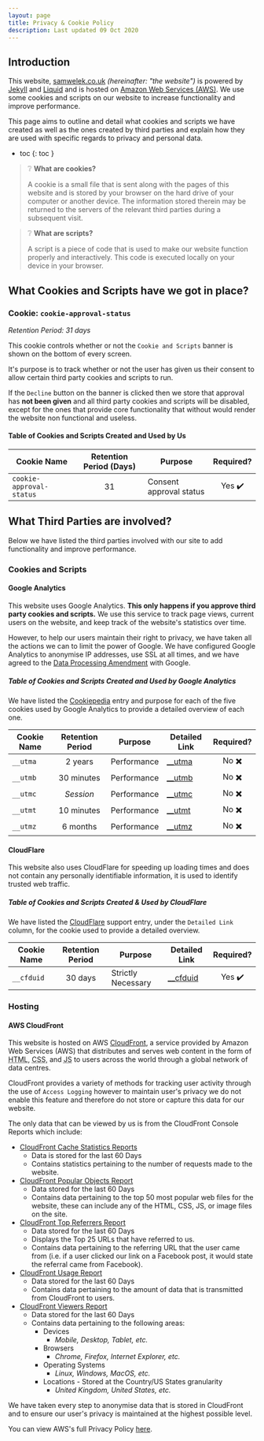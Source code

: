 ```yaml
---
layout: page
title: Privacy & Cookie Policy
description: Last updated 09 Oct 2020
---
```


## Introduction

This website, [samwelek.co.uk](https://samwelek.co.uk) *(hereinafter: "the website")* is powered by [Jekyll](https://jekyllrb.com/) and [Liquid](https://shopify.github.io/liquid/) and is hosted on [Amazon Web Services (AWS)](https://aws.amazon.com/). We use some cookies and scripts on our website to increase functionality and improve performance.

This page aims to outline and detail what cookies and scripts we have created as well as the ones created by third parties and explain how they are used with specific regards to privacy and personal data.

- toc
{: toc }

> :grey_question: <b>What are cookies?</b>
>
> A cookie is a small file that is sent along with the pages of this website and is stored by your browser on the hard drive of your computer or another device. The information stored therein may be returned to the servers of the relevant third parties during a subsequent visit.

> :grey_question: <b>What are scripts?</b>
>
> A script is a piece of code that is used to make our website function properly and interactively. This code is executed locally on your device in your browser. 

## What Cookies and Scripts have we got in place?

### Cookie: `cookie-approval-status`
*Retention Period: 31 days*

This cookie controls whether or not the `Cookie and Scripts` banner is shown on the bottom of every screen.

It's purpose is to track whether or not the user has given us their consent to allow certain third party cookies and scripts to run.

If the `Decline` button on the banner is clicked then we store that approval has **not been given** and all third party cookies and scripts will be disabled, except for the ones that provide core functionality that without would render the website non functional and useless.

#### Table of Cookies and Scripts Created and Used by Us

Cookie Name | Retention Period (Days) | Purpose | Required?
---|:---:|---|:---:
`cookie-approval-status` | 31 | Consent approval status | Yes :heavy_check_mark:

## What Third Parties are involved?

Below we have listed the third parties involved with our site to add functionality and improve performance.

### Cookies and Scripts

#### Google Analytics

This website uses Google Analytics. **This only happens if you approve third party cookies and scripts.** We use this service to track page views, current users on the website, and keep track of the website's statistics over time.

However, to help our users maintain their right to privacy, we have taken all the actions we can to limit the power of Google. We have configured Google Analytics to anonymise IP addresses, use SSL at all times, and we have agreed to the [Data Processing Amendment](https://privacy.google.com/businesses/processorterms/) with Google.

##### Table of Cookies and Scripts Created and Used by Google Analytics

We have listed the [Cookiepedia](https://cookiepedia.co.uk/) entry and purpose for each of the five cookies used by Google Analytics to provide a detailed overview of each one.

Cookie Name | Retention Period | Purpose | Detailed Link | Required?
---|:---:|---|---|:---:
`__utma` | 2 years | Performance | [__utma](https://cookiepedia.co.uk/cookies/__utma) | No :heavy_multiplication_x:
`__utmb` | 30 minutes | Performance | [__utmb](https://cookiepedia.co.uk/cookies/__utmb) | No :heavy_multiplication_x:
`__utmc` | *Session* | Performance | [__utmc](https://cookiepedia.co.uk/cookies/__utmc) | No :heavy_multiplication_x:
`__utmt` | 10 minutes | Performance | [__utmt](https://cookiepedia.co.uk/cookies/__utmt) | No :heavy_multiplication_x:
`__utmz` | 6 months | Performance | [__utmz](https://cookiepedia.co.uk/cookies/__utmz) | No :heavy_multiplication_x:

#### CloudFlare

This website also uses CloudFlare for speeding up loading times and does not contain any personally identifiable information, it is used to identify trusted web traffic.

##### Table of Cookies and Scripts Created &amp; Used by CloudFlare

We have listed the [CloudFlare](https://cloudflare.com/) support entry, under the `Detailed Link` column, for the cookie used to provide a detailed overview.

Cookie Name | Retention Period | Purpose | Detailed Link | Required?
---|:---:|---|---|:---:
`__cfduid` | 30 days | Strictly Necessary | [__cfduid](https://support.cloudflare.com/hc/en-us/articles/200170156-Understanding-the-Cloudflare-Cookies#12345682) | Yes :heavy_check_mark:

### Hosting 

#### AWS CloudFront

This website is hosted on AWS [CloudFront](https://aws.amazon.com/cloudfront/), a service provided by Amazon Web Services (AWS) that distributes and serves web content in the form of <abbr title="HyperText Markup Language">HTML</abbr>, <abbr title="Cascading Style Sheets">CSS</abbr>, and <abbr title="JavaScript">JS</abbr> to users across the world through a global network of data centres.

CloudFront provides a variety of methods for tracking user activity through the use of `Access Logging` however to maintain user's privacy we do not enable this feature and therefore do not store or capture this data for our website.

The only data that can be viewed by us is from the CloudFront Console Reports which include:
* [CloudFront Cache Statistics Reports](https://docs.aws.amazon.com/AmazonCloudFront/latest/DeveloperGuide/cache-statistics.html)
  * Data is stored for the last 60 Days
  * Contains statistics pertaining to the number of requests made to the website. 
* [CloudFront Popular Objects Report](https://docs.aws.amazon.com/AmazonCloudFront/latest/DeveloperGuide/popular-objects-report.html)
  * Data stored for the last 60 Days
  * Contains data pertaining to the top 50 most popular web files for the website, these can include any of the HTML, CSS, JS, or image files on the site.
* [CloudFront Top Referrers Report](https://docs.aws.amazon.com/AmazonCloudFront/latest/DeveloperGuide/top-referrers-report.html)
  * Data stored for the last 60 Days 
  * Displays the Top 25 URLs that have referred to us.
  * Contains data pertaining to the referring URL that the user came from (i.e. if a user clicked our link on a Facebook post, it would state the referral came from Facebook).
* [CloudFront Usage Report](https://docs.aws.amazon.com/AmazonCloudFront/latest/DeveloperGuide/usage-charts.html)
  * Data stored for the last 60 Days
  * Contains data pertaining to the amount of data that is transmitted from CloudFront to users.
* [CloudFront Viewers Report](https://docs.aws.amazon.com/AmazonCloudFront/latest/DeveloperGuide/viewers-reports.html)
  * Data stored for the last 60 Days
  * Contains data pertaining to the following areas:
    * Devices 
      * *Mobile, Desktop, Tablet, etc.*
    * Browsers 
      * *Chrome, Firefox, Internet Explorer, etc.*
    * Operating Systems 
      * *Linux, Windows, MacOS, etc.*
    * Locations - Stored at the Country/US States granularity
      * *United Kingdom, United States, etc.*

We have taken every step to anonymise data that is stored in CloudFront and to ensure our user's privacy is maintained at the highest possible level. 

You can view AWS's full Privacy Policy [here](https://aws.amazon.com/privacy/).  